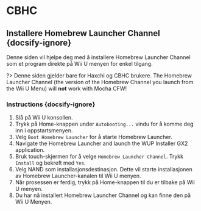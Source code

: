 # CBHC

## Installere Homebrew Launcher Channel {docsify-ignore}

Denne siden vil hjelpe deg med å installere Homebrew Launcher Channel som et program direkte på Wii U menyen for enkel tilgang.

?> Denne siden gjelder bare for Haxchi og CBHC brukere. The Homebrew Launcher Channel (the version of the Homebrew Channel you launch from the Wii U Menu) will **not** work with Mocha CFW!

### Instructions {docsify-ignore}

1. Slå på Wii U konsollen.
1. Trykk på Home-knappen under `Autobooting...` vindu for å komme deg inn i oppstartsmenyen.
1. Velg `Boot Homebrew Launcher` for å starte Homebrew Launcher.
1. Navigate the Homebrew Launcher and launch the WUP Installer GX2 application.
1. Bruk touch-skjermen for å velge `Homebrew Launcher Channel`. Trykk `Install` og bekreft med `Yes`.
1. Velg NAND som installasjonsdestinasjon. Dette vil starte installasjonen av Homebrew Launcher-kanalen til Wii U menyen.
1. Når prosessen er ferdig, trykk på Home-knappen til du er tilbake på Wii U menyen.
1. Du har nå installert Homebrew Launcher Channel og kan finne den på Wii U Menyen.